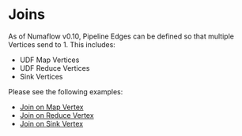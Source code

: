 # Joins

As of Numaflow v0.10, Pipeline Edges can be defined so that multiple Vertices send to 1. This includes:
- UDF Map Vertices
- UDF Reduce Vertices
- Sink Vertices

Please see the following examples:
- [Join on Map Vertex](https://raw.githubusercontent.com/numaproj/numaflow/main/examples/11-join-on-map.yaml)
- [Join on Reduce Vertex](https://raw.githubusercontent.com/numaproj/numaflow/main/examples/11-join-on-reduce.yaml)
- [Join on Sink Vertex](https://raw.githubusercontent.com/numaproj/numaflow/main/examples/11-join-on-sink.yaml)